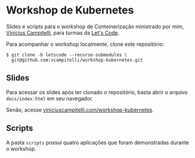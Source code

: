 # Workshop de Kubernetes

Slides e scripts para o workshop de Conteinerização ministrado por
mim, [Vinícius Campitelli](https://viniciuscampitelli.com), para turmas da [Let's Code](https://letscode.com.br).

Para acompanhar o workshop localmente, clone este repositório:

```shell
$ git clone -b letscode --recurse-submodules \
  git@github.com:vcampitelli/workshop-kubernetes.git
```

## Slides

Para acessar os slides após ter clonado o repositório, basta abrir o arquivo `docs/index.html` em seu navegador.

Senão, acesse [viniciuscampitelli.com/workshop-kubernetes](https://viniciuscampitelli.com/workshop-kubernetes/).

## Scripts

A pasta `scripts` possui quatro aplicações que foram demonstradas durante o workshop.
